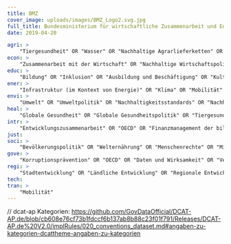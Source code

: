 ```yaml
---
title: BMZ
cover_image: uploads/images/BMZ_Logo2.svg.jpg
full_title: Bundesministerium für wirtschaftliche Zusammenarbeit und Entwicklung
date: 2019-04-20

agri: >
    "Tiergesundheit" OR "Wasser" OR "Nachhaltige Agrarlieferketten" OR "Ernährungssicherung" OR "Ländliche Entwicklung" OR "Meeresschutz" OR "Landwirtschaft" OR "Innovation" OR "Wald" OR "Landrechte" OR "Fischerei" OR "Welternährung"
econ: >
    "Zusammenarbeit mit der Wirtschaft" OR "Nachhaltige Wirtschaftspolitik" OR "Handelspolitik" OR "Außenhandeln" OR "Planung und Finanzmanagement der bilateralen Entwicklungszusammenarbeit" OR "Kreislaufwirtschaft" OR "Kreativwirtschaft" OR "Investitionen" OR "Globale Gesundheitsfinanzierung" OR "Nachhaltige Wirtschaftspolitik" OR "globale Lieferketten" OR "Handel" OR "Finanzsystementwicklung" OR "Finanzierung Entwicklungszusammenarbeit" OR "Controlling Entwicklungszusammenarbeit"
educ: >
    "Bildung" OR "Inklusion" OR "Ausbildung und Beschäftigung" OR "Kultur" OR "Entwicklungspolitische Bildungsarbeit" OR "Kirchen" OR "Kreativwirtschaft" OR "Sport"
ener: >
    "Infrastruktur (im Kontext von Energie)" OR "Klima" OR "Mobilität" OR "Nachhaltigkeit" OR "Rohstoffe (im Kontext von Energie)" OR "Wasserstoff" OR "Wasserstoffinfrastruktur"
envi: >
    "Umwelt" OR "Umweltpolitik" OR "Nachhaltigkeitsstandards" OR "Nachhaltige Wirtschaftspolitik" OR "Nachhaltige Stadtentwicklung" OR "Nachhaltige Agrarlieferketten" OR "Nachhaltige Textillieferketten" OR "nachhaltiger Konsum"
heal: >
    "Globale Gesundheit" OR "Globale Gesundheitspolitik" OR "Tiergesundheit" OR "Wasser" OR "Pandemieprävention" OR "One Health" OR "Sanitär" OR "Hygiene"
intr: >
    "Entwicklungszusammenarbeit" OR "OECD" OR "Finanzmanagement der bilateralen Entwicklungszusammenarbeit" OR "Entwicklungsbanken" OR "GIZ" OR "KfW" OR "Internationale Agrarpolitik" OR "Bilaterale Beziehungen (Länder und Regionen)" OR "Agenda 2030" OR "Vereinte Nationen" OR "Klimapartnerschaften" OR "Weltbankgruppe" OR "Nachhaltigkeit in globalen Lieferketten" OR "DAC" OR "ODA-Statistik" OR "Entwicklungspartnerschaften" OR "IWF" OR "Entschuldung"
just:
soci: >
    "Bevölkerungspolitik" OR "Welternährung" OR "Menschenrechte" OR "Migration" OR "Rückkehr" OR "Fluchtursachen" OR "Bürgerschaftliches Engagement" OR "Armut und Ungleichheit" OR "Menschenrechte" OR "Geschlechtergerechtigkeit" OR "Soziale Sicherung" OR "Gleichberechtigung" OR "Inklusion" OR "Engagement Global" OR "Freiwilligenprogramme" OR "Beschäftigungsoffensive Nahost" OR "Austauschprogramme" OR "Inklusion" OR "Reintegration" OR "Politische Stiftungen"
gove: >
    "Korruptionsprävention" OR "OECD" OR "Daten und Wirksamkeit" OR "Vergabestelle" OR "Rechtsstaatlichkeit" OR "Governance" OR "Länder, Kommunen (im Kontext inländischer Entwicklungsrabeit)" OR "Sozialstrukturförderung" OR "Informationsfreiheitsgesetz (Anfragestatistik)" OR "ODA-Statistik" OR "Sozialstrukturförderung"
regi: >
    "Stadtentwicklung" OR "Ländliche Entwicklung" OR "Regionale Entwicklungsbanken" OR "Länder und Kommunen" OR "Stadtplanung"
tech:
tran: >
    "Mobilität"
---
```


// dcat-ap Kategorien: https://github.com/GovDataOfficial/DCAT-AP.de/blob/cb608e76cf73b1fdccf6b137ab8b88c23f01f791/Releases/DCAT-AP.de%20V2.0/implRules/020_conventions_dataset.md#angaben-zu-kategorien-dcattheme-angaben-zu-kategorien
